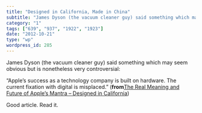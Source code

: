 ```yaml
---
title: "Designed in California, Made in China"
subtitle: "James Dyson (the vacuum cleaner guy) said something which may seem obvious but is nonetheless very c..."
category: "1"
tags: ["639", "937", "1922", "1923"]
date: "2012-10-21"
type: "wp"
wordpress_id: 285
---
```

James Dyson (the vacuum cleaner guy) said something which may seem obvious but is nonetheless very controversial:

> 
“Apple’s success as a technology company is built on hardware. The current fixation with digital is misplaced.” (**from**[The Real Meaning and Future of Apple’s Mantra – Designed in California](http://gizmodo.com/5952131/the-real-meaning-and-future-of-apples-mantra-designed-in-california))

Good article. Read it.